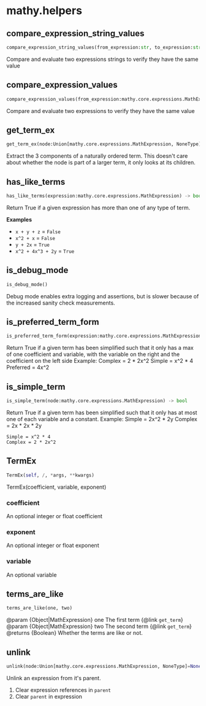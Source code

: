 # mathy.helpers

## compare_expression_string_values
```python
compare_expression_string_values(from_expression:str, to_expression:str, history:Union[List[Any], NoneType]=None)
```
Compare and evaluate two expressions strings to verify they have the
same value
## compare_expression_values
```python
compare_expression_values(from_expression:mathy.core.expressions.MathExpression, to_expression:mathy.core.expressions.MathExpression, history:Union[List[Any], NoneType]=None)
```
Compare and evaluate two expressions to verify they have the same value
## get_term_ex
```python
get_term_ex(node:Union[mathy.core.expressions.MathExpression, NoneType]) -> Union[mathy.helpers.TermEx, NoneType]
```
Extract the 3 components of a naturally ordered term. This doesn't care
about whether the node is part of a larger term, it only looks at its children.

## has_like_terms
```python
has_like_terms(expression:mathy.core.expressions.MathExpression) -> bool
```
Return True if a given expression has more than one of any type of term.

__Examples__


- `x + y + z` = `False`
- `x^2 + x` = `False`
- `y + 2x` = `True`
- `x^2 + 4x^3 + 2y` = `True`

## is_debug_mode
```python
is_debug_mode()
```
Debug mode enables extra logging and assertions, but is slower because of
the increased sanity check measurements.
## is_preferred_term_form
```python
is_preferred_term_form(expression:mathy.core.expressions.MathExpression) -> bool
```

Return True if a given term has been simplified such that it only has
a max of one coefficient and variable, with the variable on the right
and the coefficient on the left side
Example:
    Complex   = 2 * 2x^2
    Simple    = x^2 * 4
    Preferred = 4x^2

## is_simple_term
```python
is_simple_term(node:mathy.core.expressions.MathExpression) -> bool
```

Return True if a given term has been simplified such that it only has at
most one of each variable and a constant.
Example:
    Simple = 2x^2 * 2y
    Complex = 2x * 2x * 2y

    Simple = x^2 * 4
    Complex = 2 * 2x^2

## TermEx
```python
TermEx(self, /, *args, **kwargs)
```
TermEx(coefficient, variable, exponent)
### coefficient
An optional integer or float coefficient
### exponent
An optional integer or float exponent
### variable
An optional variable
## terms_are_like
```python
terms_are_like(one, two)
```

@param {Object|MathExpression} one The first term {@link `get_term`}
@param {Object|MathExpression} two The second term {@link `get_term`}
@returns {Boolean} Whether the terms are like or not.

## unlink
```python
unlink(node:Union[mathy.core.expressions.MathExpression, NoneType]=None) -> Union[mathy.core.expressions.MathExpression, NoneType]
```
Unlink an expression from it's parent.
1. Clear expression references in `parent`
2. Clear `parent` in expression

